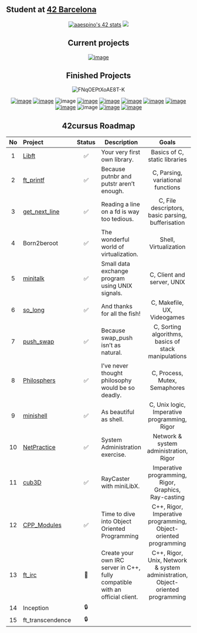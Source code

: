 ## Student at [42 Barcelona](https://www.42barcelona.com/es/)

<div align="center">
  
[![aaespino's 42 stats](https://badge.mediaplus.ma/starryblue/aaespino?1337Badge=off&UM6P=off)](https://github.com/oakoudad/badge42)
<img src="https://github-readme-stats.vercel.app/api/top-langs/?username=spnzed&layout=compact&theme=chartreuse-dark" />

## Current projects

[![image](https://github.com/user-attachments/assets/2a27a854-d690-4951-bb39-54de8178aaa5)](https://github.com/apresas-97/ft_irc)

## Finished Projects 

![FNqOEPtXoAE8T-K](https://github.com/spnzed/spnzed/assets/95354392/234fbc6e-9289-4055-b7e4-6971edb1ebcd)

[![image](https://github.com/spnzed/spnzed/assets/95354392/51a5c74c-9a6b-4ca0-8227-ea15ea3c2139)](https://github.com/spnzed/Libft)
[![image](https://github.com/spnzed/spnzed/assets/95354392/eb92d55c-7ae7-4744-92f1-86d293db0d92)](https://github.com/spnzed/ft_printf)
![image](https://github.com/spnzed/spnzed/assets/95354392/6a5db085-f7d9-4741-8426-0a9b38735632)
[![image](https://github.com/spnzed/spnzed/assets/95354392/c15b85a7-b52c-477d-9f96-e1735c1a0b38)](https://github.com/spnzed/get_next_line)
[![image](https://github.com/spnzed/spnzed/assets/95354392/ecf4aa74-1b92-4f2f-8803-2bc41cabaa8a)](https://github.com/spnzed/minitalk)
[![image](https://github.com/spnzed/spnzed/assets/95354392/4ca0beac-8fbd-4e2f-9362-69629887587c)](https://github.com/spnzed/so_long)
[![image](https://github.com/spnzed/spnzed/assets/95354392/59b20f9e-484a-4f43-8a9e-60e6d3369dba)](https://github.com/spnzed/push_swap)
[![image](https://github.com/spnzed/spnzed/assets/95354392/66ed3acf-b007-499a-a24c-c7199f79744f)](https://github.com/spnzed/philosophers)
[![image](https://github.com/spnzed/spnzed/assets/95354392/65ecb423-ceba-4f65-b088-f07468aab0e2)](https://github.com/spnzed/minishell)
![image](https://github.com/user-attachments/assets/98d000c1-714b-45c0-a99d-92072d79f19b)
[![image](https://github.com/spnzed/spnzed/assets/95354392/1cae627e-1fa4-4134-807d-887452491d39)](https://github.com/spnzed/cub3D)
[![image](https://github.com/user-attachments/assets/874008d8-222d-4919-98d4-1fe96c9be9b9)](https://github.com/spnzed/CPP_Modules)

## 42cursus Roadmap 

| No  | Project                                                   | Status | Description | Goals | Group |
| :-: | :-------------------------------------------------------- | :----: | ----------- | :-: | ------- |
| 1   | [Libft](https://github.com/spnzed/Libft)                  | ✅     | Your very first own library. | Basics of C, static libraries |🚩 Cursus Start|
| 2   | [ft_printf](https://github.com/spnzed/ft_printf)          | ✅     | Because putnbr and putstr aren’t enough. | C, Parsing, variational functions |🚩 Cursus Start|
| 3   | [get_next_line](https://github.com/spnzed/get_next_line)  | ✅     | Reading a line on a fd is way too tedious. | C, File descriptors, basic parsing, bufferisation |🚩 Cursus Start|
| 4   | Born2beroot                                               | ✅     | The wonderful world of virtualization. | Shell, Virtualization |🖥️ Virtualization|
| 5   | [minitalk](https://github.com/spnzed/minitalk)            | ✅     | Small data exchange program using UNIX signals. | C, Client and server, UNIX |📶 Signals| 
| 6   | [so_long](https://github.com/spnzed/so_long)              | ✅     | And thanks for all the fish! | C, Makefile, UX, Videogames |🎮 Graphics|
| 7   | [push_swap](https://github.com/spnzed/push_swap)          | ✅     | Because swap_push isn’t as natural. | C, Sorting algorithms, basics of stack manipulations |⚙️ Algorithms|
| 8   | [Philosphers](https://github.com/spnzed/Philosophers)     | ✅     | I’ve never thought philosophy would be so deadly. | C, Process, Mutex, Semaphores |🧵 Threads|
| 9   | [minishell](https://github.com/spnzed/minishell)          | ✅     | As beautiful as shell.  | C, Unix logic, Imperative programming, Rigor |🐚 Shell|
| 10  | [NetPractice](https://github.com/spnzed/Net_Practice)     | ✅     | System Administration exercise.  | Network & system administration, Rigor |🌐 Networking|
| 11  | [cub3D](https://github.com/spnzed/cub3D)                  | ✅     | RayCaster with miniLibX.  | Imperative programming, Rigor, Graphics, Ray-casting |🎮 Graphics|
| 12  | [CPP_Modules](https://github.com/spnzed/CPP_Modules)      | ✅     | Time to dive into Object Oriented Programming | C++, Rigor, Imperative programming, Object-oriented programming |🧩 OOP|
| 13  | [ft_irc](https://github.com/apresas-97/ft_irc)            | 📝     | Create your own IRC server in C++, fully compatible with an official client. | C++, Rigor, Unix, Network & system administration, Object-oriented programming |💬 Server Development|
| 14  | Inception                                                 | 🔒     |
| 15  | ft_transcendence                                          | 🔒     |
